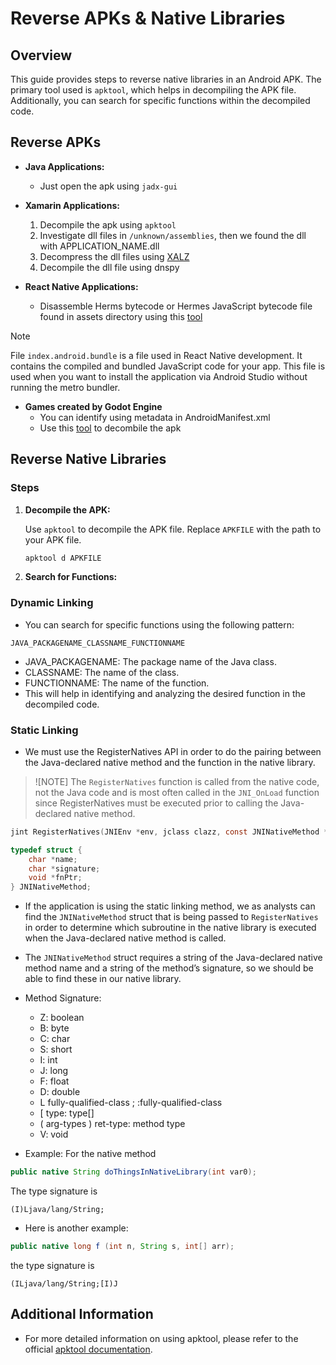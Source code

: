 # Reverse APKs & Native Libraries

## Overview

This guide provides steps to reverse native libraries in an Android APK. The primary tool used is `apktool`, which helps in decompiling the APK file. Additionally, you can search for specific functions within the decompiled code.

## Reverse APKs 
- **Java Applications:**
   - Just open the apk using `jadx-gui` 

- **Xamarin Applications:**
   1. Decompile the apk using `apktool` 
   2. Investigate dll files in `/unknown/assemblies`, then we found the dll with APPLICATION_NAME.dll
   3. Decompress the dll files using [XALZ](https://github.com/x41sec/tools/blob/master/Mobile/Xamarin/Xamarin_XALZ_decompress.py)
   4. Decompile the dll file using dnspy

- **React Native Applications:**
   - Disassemble Herms bytecode or Hermes JavaScript bytecode file found in assets directory using this [tool](https://github.com/P1sec/hermes-dec) 
> [!NOTE]
> File `index.android.bundle` is a file used in React Native development. It contains the compiled and bundled JavaScript code for your app. This file is used when you want to install the application via Android Studio without running the metro bundler.


- **Games created by Godot Engine**
   - You can identify using metadata in AndroidManifest.xml
   - Use this [tool](https://github.com/bruvzg/gdsdecomp) to decombile the apk

## Reverse Native Libraries
### Steps

1. **Decompile the APK:**

   Use `apktool` to decompile the APK file. Replace `APKFILE` with the path to your APK file.
   ```sh
   apktool d APKFILE
    ```

2. **Search for Functions:**
### Dynamic Linking

- You can search for specific functions using the following pattern:

`JAVA_PACKAGENAME_CLASSNAME_FUNCTIONNAME`

   - JAVA_PACKAGENAME: The package name of the Java class.
   - CLASSNAME: The name of the class.
   - FUNCTIONNAME: The name of the function.
- This will help in identifying and analyzing the desired function in the decompiled code.

### Static Linking
- We must use the RegisterNatives API in order to do the pairing between the Java-declared native method and the function in the native library.

> ![NOTE]
> The `RegisterNatives` function is called from the native code, not the Java code and is most often called in the `JNI_OnLoad` function since RegisterNatives must be executed prior to calling the Java-declared native method.

```C
jint RegisterNatives(JNIEnv *env, jclass clazz, const JNINativeMethod *methods, jint nMethods);

typedef struct { 
    char *name; 
    char *signature; 
    void *fnPtr; 
} JNINativeMethod;
```

- If the application is using the static linking method, we as analysts can find the `JNINativeMethod` struct that is being passed to `RegisterNatives` in order to determine which subroutine in the native library is executed when the Java-declared native method is called.

- The `JNINativeMethod` struct requires a string of the Java-declared native method name and a string of the method’s signature, so we should be able to find these in our native library.

- Method Signature:
   - Z: boolean
   - B: byte
   - C: char
   - S: short
   - I: int
   - J: long
   - F: float
   - D: double
   - L fully-qualified-class ; :fully-qualified-class
   - [ type: type[]
   - ( arg-types ) ret-type: method type
   - V: void

- Example: For the native method
```java
public native String doThingsInNativeLibrary(int var0);
```
The type signature is 
```
(I)Ljava/lang/String;
```

- Here is another example:
```java
public native long f (int n, String s, int[] arr); 
```
the type signature is 
```
(ILjava/lang/String;[I)J
```




## Additional Information
- For more detailed information on using apktool, please refer to the official [apktool documentation](https://apktool.org/).
